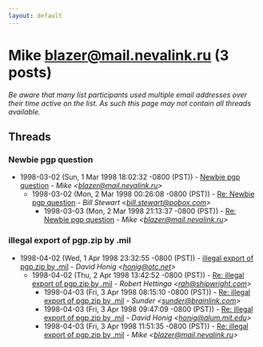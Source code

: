 ```yaml
---
layout: default
---
```


# Mike <blazer@mail.nevalink.ru> (3 posts)

_Be aware that many list participants used multiple email addresses over their time active on the list. As such this page may not contain all threads available._

## Threads

### Newbie pgp question
+ 1998-03-02 (Sun, 1 Mar 1998 18:02:32 -0800 (PST)) - [Newbie pgp question](/archive/1998/03/9bed80c451363be5a50461fbca94aa7f78d8b309f27aee19ca590ef5cbc5fd16) - _Mike \<blazer@mail.nevalink.ru\>_
  + 1998-03-02 (Mon, 2 Mar 1998 00:26:08 -0800 (PST)) - [Re: Newbie pgp question](/archive/1998/03/7b0fad4493d37dc58221511194cbffc5c416769fef496ad33925050f98a3e60c) - _Bill Stewart \<bill.stewart@pobox.com\>_
    + 1998-03-03 (Mon, 2 Mar 1998 21:13:37 -0800 (PST)) - [Re: Newbie pgp question](/archive/1998/03/8d7e9dc8a4f534f45cf2b0474ae44cd3365e272bc079c5ffbef8e4557624d75a) - _Mike \<blazer@mail.nevalink.ru\>_

### illegal export of pgp.zip by .mil
+ 1998-04-02 (Wed, 1 Apr 1998 23:32:55 -0800 (PST)) - [illegal export of pgp.zip by .mil](/archive/1998/04/d33f37aa06beaae93515ccca4d517aa9e797c82c1c7e2627187ff1feaa5d5f3c) - _David Honig \<honig@otc.net\>_
  + 1998-04-02 (Thu, 2 Apr 1998 13:42:52 -0800 (PST)) - [Re: illegal export of pgp.zip by .mil](/archive/1998/04/d78824c2aa8309bda88a8e728b6c8f8e1cc0fc0d125c5b3e804a78020e5797ec) - _Robert Hettinga \<rah@shipwright.com\>_
    + 1998-04-03 (Fri, 3 Apr 1998 08:15:10 -0800 (PST)) - [Re: illegal export of pgp.zip by .mil](/archive/1998/04/2e28a83aa8f241dad299012349c6dad4ecf913890557a246c09ccad17e7a38e1) - _Sunder \<sunder@brainlink.com\>_
    + 1998-04-03 (Fri, 3 Apr 1998 09:47:09 -0800 (PST)) - [Re: illegal export of pgp.zip by .mil](/archive/1998/04/e6efcb1394ffd951f0d67962ee0b0d8aed206f6f7796f2bd8da4ca61f4aa8dc1) - _David Honig \<honig@alum.mit.edu\>_
    + 1998-04-03 (Fri, 3 Apr 1998 11:51:35 -0800 (PST)) - [Re: illegal export of pgp.zip by .mil](/archive/1998/04/44df3ae2a3bdc7e8bfae312e8a169a2cb72f03935ef5515b29185c4d7bacfeec) - _Mike \<blazer@mail.nevalink.ru\>_

